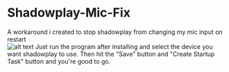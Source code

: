 # Shadowplay-Mic-Fix
A workaround i created to stop shadowplay from changing my mic input on restart
<br />
![alt text](https://i.imgur.com/1iJDMxq.png)
Just run the program after installing and select the device you want shadowplay to use.
Then hit the "Save" button and "Create Startup Task" button and you're good to go.

